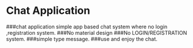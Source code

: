 # Chat Application  
###chat application simple app based chat system where no login ,registration system.
###No material design
###No LOGIN/REGISTRATION system.
###simple type message.
        ###use and enjoy the chat.
